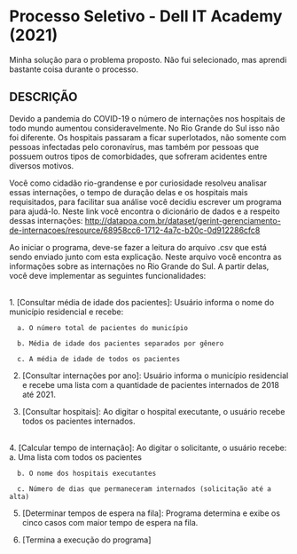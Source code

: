 # Processo Seletivo - Dell IT Academy (2021)

Minha solução para o problema proposto. Não fui selecionado, mas aprendi bastante coisa durante o processo.

## DESCRIÇÃO
Devido a pandemia do COVID-19 o número de internações nos hospitais de todo mundo aumentou consideravelmente. No Rio Grande do Sul isso não foi diferente. Os hospitais passaram a ficar superlotados, não somente com pessoas infectadas pelo coronavírus, mas também por pessoas que possuem outros tipos de comorbidades, que sofreram acidentes entre diversos motivos.

Você como cidadão rio-grandense e por curiosidade resolveu analisar essas internações, o tempo de duração delas e os hospitais mais requisitados, para facilitar sua análise você decidiu escrever um programa para ajudá-lo. Neste link você encontra o dicionário de dados e a respeito dessas internações: http://datapoa.com.br/dataset/gerint-gerenciamento-de-internacoes/resource/68958cc6-1712-4a7c-b20c-0d912286cfc8

Ao iniciar o programa, deve-se fazer a leitura do arquivo .csv que está sendo enviado junto com esta explicação. Neste arquivo você encontra as informações sobre as internações no Rio Grande do Sul. A partir delas, você deve implementar as seguintes funcionalidades:

<br>1. [Consultar média de idade dos pacientes]: Usuário informa o nome do município residencial e recebe:
  
      a. O número total de pacientes do município
      
      b. Média de idade dos pacientes separados por gênero
      
      c. A média de idade de todos os pacientes
      
2. [Consultar internações por ano]: Usuário informa o município residencial e recebe uma lista com a quantidade de pacientes internados de 2018 até 2021.

3. [Consultar hospitais]: Ao digitar o hospital executante, o usuário recebe todos os pacientes internados.

<br>4. [Calcular tempo de internação]: Ao digitar o solicitante, o usuário recebe:
      a. Uma lista com todos os pacientes
       
      b. O nome dos hospitais executantes
      
      c. Número de dias que permaneceram internados (solicitação até a alta)
      
5. [Determinar tempos de espera na fila]: Programa determina e exibe os cinco casos com maior tempo de espera na fila.

6. [Termina a execução do programa]
